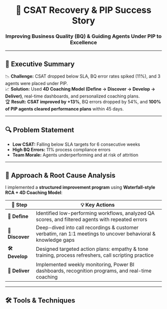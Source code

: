<h1 align="center">🌟 CSAT Recovery & PIP Success Story</h1>
<h3 align="center">Improving Business Quality (BQ) & Guiding Agents Under PIP to Excellence</h3>

---

## 🎯 Executive Summary  

📉 **Challenge:** CSAT dropped below SLA, BQ error rates spiked (11%), and 3 agents were placed under PIP.  
📈 **Solution:** Used **4D Coaching Model (Define → Discover → Develop → Deliver)**, real-time dashboards, and personalized coaching plans.  
🏆 **Result:** **CSAT improved by +13%**, BQ errors dropped by 54%, and **100% of PIP agents cleared performance plans** within 45 days.  

---

## 🔍 Problem Statement  

- **Low CSAT:** Falling below SLA targets for 6 consecutive weeks  
- **High BQ Errors:** 11% process compliance errors  
- **Team Morale:** Agents underperforming and at risk of attrition  

---

## 🧠 Approach & Root Cause Analysis  

I implemented a **structured improvement program** using **Waterfall-style RCA + 4D Coaching Model**:

| 🔑 Step | 💡 Key Actions |
|--------|----------------|
| **📝 Define** | Identified low-performing workflows, analyzed QA scores, and filtered agents with repeated errors |
| **🔎 Discover** | Deep-dived into call recordings & customer verbatim, ran 1:1 meetings to uncover behavioral & knowledge gaps |
| **🛠 Develop** | Designed targeted action plans: empathy & tone training, process refreshers, call scripting practice |
| **🚀 Deliver** | Implemented weekly monitoring, Power BI dashboards, recognition programs, and real-time coaching |

---

## 🛠 Tools & Techniques  

<p align="center">
  <img src="https
